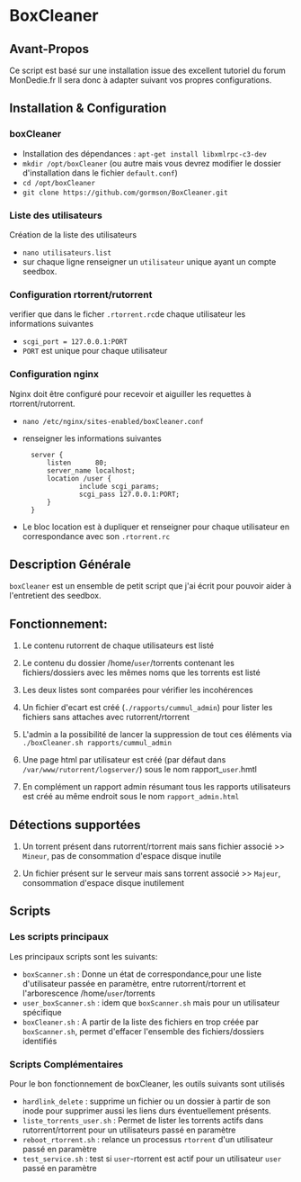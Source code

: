 # BoxCleaner

## Avant-Propos

Ce script est basé sur une installation issue des excellent tutoriel du forum MonDedie.fr
Il sera donc à adapter suivant vos propres configurations.

## Installation & Configuration

### boxCleaner
- Installation des dépendances : `apt-get install libxmlrpc-c3-dev`
- `mkdir /opt/boxCleaner` (ou autre mais vous devrez modifier le dossier d'installation dans le fichier `default.conf`)
- `cd /opt/boxCleaner`
- `git clone https://github.com/gormson/BoxCleaner.git`

### Liste des utilisateurs
Création de la liste des utilisateurs 
- `nano utilisateurs.list`
- sur chaque ligne renseigner un `utilisateur` unique ayant un compte seedbox.

### Configuration rtorrent/rutorrent
verifier que dans le ficher `.rtorrent.rc`de chaque utilisateur les informations suivantes
- `scgi_port = 127.0.0.1:PORT`
- `PORT` est unique pour chaque utilisateur

### Configuration nginx
Nginx doit être configuré pour recevoir et aiguiller les requettes à rtorrent/rutorrent.
- `nano /etc/nginx/sites-enabled/boxCleaner.conf`
- renseigner les informations suivantes 

        server {
        	listen      80;
        	server_name localhost;
        	location /user {
            		include scgi_params;
            		scgi_pass 127.0.0.1:PORT; 
        	}
        }

- Le bloc location est à dupliquer et renseigner pour chaque utilisateur en correspondance avec son `.rtorrent.rc`

## Description Générale

`boxCleaner` est un ensemble de petit script que j'ai écrit pour pouvoir aider à l'entretient des seedbox.

## Fonctionnement:
1) Le contenu rutorrent de chaque utilisateurs est listé

2) Le contenu du dossier /home/`user`/torrents contenant les fichiers/dossiers avec les mêmes noms que les torrents est listé

3) Les deux listes sont comparées pour vérifier les incohérences

4) Un fichier d'ecart est créé (`./rapports/cummul_admin`) pour lister les fichiers sans attaches avec rutorrent/rtorrent

5) L'admin a la possibilité de lancer la suppression de tout ces éléments via `./boxCleaner.sh rapports/cummul_admin`

6) Une page html par utilisateur est créé (par défaut dans `/var/www/rutorrent/logserver/`) sous le nom rapport_`user`.hmtl

7) En complément un rapport admin résumant tous les rapports utilisateurs est créé au même endroit sous le nom `rapport_admin.html`

## Détections supportées
1) Un torrent présent dans rutorrent/rtorrent mais sans fichier associé >> `Mineur`, pas de consommation d'espace disque inutile

2) Un fichier présent sur le serveur mais sans torrent associé >> `Majeur`, consommation d'espace disque inutilement

## Scripts

### Les scripts principaux

Les principaux scripts sont les suivants:
- `boxScanner.sh` : Donne un état de correspondance,pour une liste d'utilisateur passée en paramètre, entre rutorrent/rtorrent et l'arborescence /home/`user`/torrents
- `user_boxScanner.sh` : idem que `boxScanner.sh` mais pour un utilisateur spécifique
- `boxCleaner.sh` : A partir de la liste des fichiers en trop créée par `boxScanner.sh`, permet d'effacer l'ensemble des fichiers/dossiers identifiés

### Scripts Complémentaires

Pour le bon fonctionnement de boxCleaner, les outils suivants sont utilisés
- `hardlink_delete` : supprime un fichier ou un dossier à partir de son inode pour supprimer aussi les liens durs éventuellement présents.
- `liste_torrents_user.sh` : Permet de lister les torrents actifs dans rutorrent/rtorrent pour un utilisateurs passé en paramètre
- `reboot_rtorrent.sh` : relance un processus `rtorrent` d'un utilisateur passé en paramètre
- `test_service.sh` : test si `user`-rtorrent est actif pour un utilisateur `user` passé en paramètre

